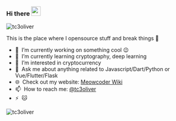 ### Hi there <a href="https://17coding.online/"><img src="https://media.giphy.com/media/hvRJCLFzcasrR4ia7z/giphy.gif" width="25px"></a>

<p align="left"> <img src="https://komarev.com/ghpvc/?username=tc3oliver&label=Profile+views&color=0e75b6&style=flat" alt="tc3oliver" /> </p>

This is the place where I opensource stuff and break things :rofl:

- 🔭 &nbsp;I’m currently working on something cool :wink:
- 🌱 &nbsp;I’m currently learning cryptography, deep learning
- 👀 &nbsp;I’m interested in cryptocurrency
- 💬 &nbsp;Ask me about anything related to Javascript/Dart/Python or Vue/Flutter/Flask
- 🌐 &nbsp;Check out my website: [Meowcoder Wiki](https://wiki.meowcoder.com/)
- 📫 &nbsp;How to reach me: [@tc3oliver](https://twitter.com/Tc3Oliver)
- ⚡ &nbsp;:cat:

<p align="left"> <img src="https://github-profile-trophy.vercel.app/?username=tc3oliver&no-frame=true" alt="tc3oliver" /> </p>
